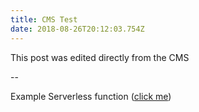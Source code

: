 ```yaml
---
title: CMS Test
date: 2018-08-26T20:12:03.754Z
---
```

This post was edited directly from the CMS

\--

Example Serverless function ([click me](https://uh610zerq6.execute-api.us-east-1.amazonaws.com/dev/testing/hello))
